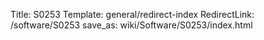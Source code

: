 Title: S0253
Template: general/redirect-index
RedirectLink: /software/S0253
save_as: wiki/Software/S0253/index.html
